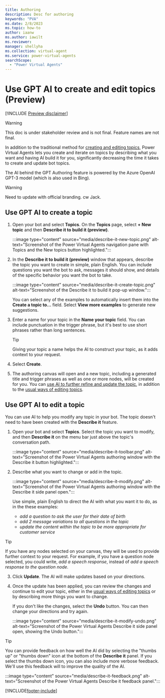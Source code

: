 ```yaml
---
title: Authoring
description: Desc for authoring
keywords: "PVA"
ms.date: 2/8/2023
ms.topic: how-to
author: iaanw
ms.author: iawilt
ms.reviewer: 
manager: shellyha
ms.collection: virtual-agent
ms.service: power-virtual-agents
searchScope:
  - "Power Virtual Agents"
---
```


# Use GPT AI to create and edit topics (Preview)

[!INCLUDE [Preview disclaimer](includes/cc-beta-prerelease-disclaimer.md)]

> [!WARNING]
>  
> This doc is under stakeholder review and is not final. Feature names are not final.

In addition to the traditional method for [creating and editing topics](../authoring-create-edit-topics.md), Power Virtual Agents lets you create and iterate on topics by describing what you want and having AI build it for you, significantly decreasing the time it takes to create and update bot topics.

The AI behind the GPT Authoring feature is powered by the Azure OpenAI GPT-3 model (which is also used in Bing).

> [!WARNING]
>
> Need to update with official branding. cw Jack.

## Use GPT AI to create a topic

1. Open your bot and select **Topics**. On the **Topics** page, select **+ New topic** and then **Describe it to build it (preview)**.

    :::image type="content" source="media/describe-it-new-topic.png" alt-text="Screenshot of the Power Virtual Agents navigation pane with Topics and the New topics button highlighted.":::

2. In the **Describe it to build it (preview)** window that appears, describe the topic you want to create in simple, plain English. You can include questions you want the bot to ask, messages it should show, and details of the specific behavior you want the bot to take.

    :::image type="content" source="media/describe-it-create-topic.png" alt-text="Screenshot of the Describe it to build it pop-up window.":::
   
    You can select any of the examples to automatically insert them into the **Create a topic to...** field. Select **View more examples** to generate new suggestions. 

3. Enter a name for your topic in the **Name your topic** field. You can include punctuation in the trigger phrase, but it's best to use short phrases rather than long sentences.
   
   > [!TIP]
   > 
   > Giving your topic a name helps the AI to construct your topic, as it adds context to your request. 
   
4. Select **Create**.
   
5. The authoring canvas will open and a new topic, including a generated title and trigger phrases as well as one or more nodes, will be created for you. You can [use AI to further refine and update the topic](#use-gpt-ai-to-modify-a-topic), in addition to the [usual ways of editing topics](../authoring-create-edit-topics.md).


## Use GPT AI to edit a topic

You can use AI to help you modify any topic in your bot. The topic doesn't need to have been created with the **Describe it** feature.

1. Open your bot and select **Topics**. Select the topic you want to modify, and then **Describe it** on the menu bar just above the topic's conversation path.

    :::image type="content" source="media/describe-it-toolbar.png" alt-text="Screenshot of the Power Virtual Agents authoring window with the Describe it button highlighted.":::
   
2. Describe what you want to change or add in the topic. 

    :::image type="content" source="media/describe-it-modify.png" alt-text="Screenshot of the Power Virtual Agents authoring window with the Describe it side panel open.":::

    Use simple, plain English to direct the AI with what you want it to do, as in the these examples:

    - _add a question to ask the user for their date of birth_
    - _add 2 message variations to all questions in the topic_
    - _update the content within the topic to be more appropriate for customer service_

> [!TIP]
>
>If you have any nodes selected on your canvas, they will be used to provide further context to your request. 
>For example, if you have a question node selected, you could write, _add a speech response_, instead of _add a speech response to the question node_.

3. Click **Update**. The AI will make updates based on your directions.
   
4. Once the update has been applied, you can review the changes and continue to edit your topic, either in the [usual ways of editing topics](../authoring-create-edit-topics.md) or by describing more things you want to change. 
    
    If you don't like the changes, select the **Undo** button. You can then change your directions and try again.

    :::image type="content" source="media/describe-it-modify-undo.png" alt-text="Screenshot of the Power Virtual Agents Describe it side panel open, showing the Undo button.":::

> [!TIP]
>  
> You can provide feedback on how well the AI did by selecting the "thumbs up" or "thumbs down" icon at the bottom of the **Describe it** panel. 
> If you select the thumbs down icon, you can also include more verbose feedback. We'll use this feedback will to improve the quality of the AI.
>  
> :::image type="content" source="media/describe-it-feedback.png" alt-text="Screenshot of the Power Virtual Agents Describe it feedback panel.":::


[!INCLUDE[footer-include](includes/footer-banner.md)]